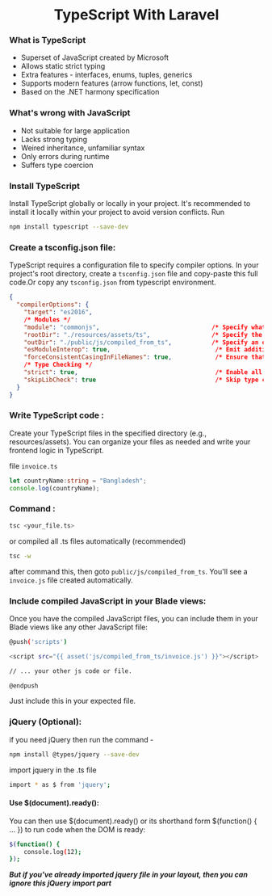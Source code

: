 <div align='center'>

# TypeScript With Laravel
</div>


### What is TypeScript
- Superset of JavaScript created by Microsoft
- Allows static strict typing
- Extra features - interfaces, enums, tuples, generics
- Supports modern features (arrow functions, let, const)
- Based on the .NET harmony specification


### What's wrong with JavaScript
- Not suitable for large application
- Lacks strong typing
- Weired inheritance, unfamiliar syntax
- Only errors during runtime
- Suffers type coercion


### Install TypeScript
Install TypeScript globally or locally in your project. It's recommended to install it locally within your project to avoid version conflicts. Run

```bash
npm install typescript --save-dev
```


### Create a tsconfig.json file: 
TypeScript requires a configuration file to specify compiler options. In your project's root directory, create a `tsconfig.json` file and copy-paste this full code.Or copy any `tsconfig.json` from typescript environment. 

```json
{
  "compilerOptions": {
    "target": "es2016",                                  
    /* Modules */
    "module": "commonjs",                               /* Specify what module code is generated. */
    "rootDir": "./resources/assets/ts",                 /* Specify the root folder within your source files. */
    "outDir": "./public/js/compiled_from_ts",           /* Specify an output folder for all emitted files. */
    "esModuleInterop": true,                             /* Emit additional JavaScript to ease support for importing CommonJS modules. This enables 'allowSyntheticDefaultImports' for type compatibility. */
    "forceConsistentCasingInFileNames": true,            /* Ensure that casing is correct in imports. */
    /* Type Checking */
    "strict": true,                                      /* Enable all strict type-checking options. */
    "skipLibCheck": true                                 /* Skip type checking all .d.ts files. */
  }
}

```

### Write TypeScript code : 
Create your TypeScript files in the specified directory (e.g., resources/assets). You can organize your files as needed and write your frontend logic in TypeScript.

file `invoice.ts`
```ts
let countryName:string = "Bangladesh";
console.log(countryName);
```

### Command : 
```bash
tsc <your_file.ts>
```

or compiled all .ts files automatically (recommended)
```bash
tsc -w
```
after command this, then goto `public/js/compiled_from_ts`. You'll see a `invoice.js` file created automatically.

### Include compiled JavaScript in your Blade views: 
Once you have the compiled JavaScript files, you can include them in your Blade views like any other JavaScript file:

```bash
@push('scripts')

<script src="{{ asset('js/compiled_from_ts/invoice.js') }}"></script>

// ... your other js code or file.

@endpush
```

Just include this in your expected file.

### jQuery (Optional): 
if you need jQuery then run the command - 

```bash
npm install @types/jquery --save-dev
```

import jquery in the .ts file
```bash
import * as $ from 'jquery';
```

#### Use $(document).ready(): 

You can then use $(document).ready() or its shorthand form $(function() { ... }) to run code when the DOM is ready:

```bash
$(function() {
    console.log(12);
}); 
```

<i><b>But if you've already imported jquery file in your layout, then you can ignore this jQuery import part</b></i>